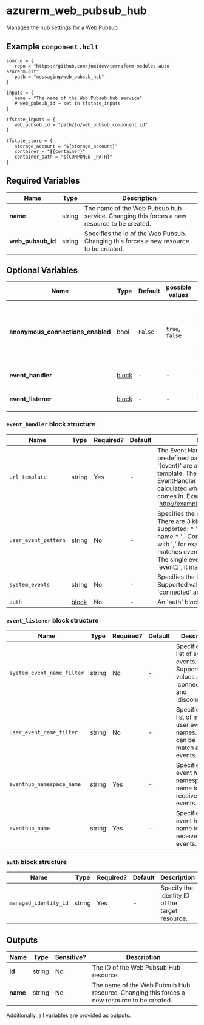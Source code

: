 # azurerm_web_pubsub_hub

Manages the hub settings for a Web Pubsub.

## Example `component.hclt`

```hcl
source = {
   repo = "https://github.com/jumidev/terraform-modules-auto-azurerm.git"   
   path = "messaging/web_pubsub_hub"   
}

inputs = {
   name = "The name of the Web Pubsub hub service"   
   # web_pubsub_id → set in tfstate_inputs
}

tfstate_inputs = {
   web_pubsub_id = "path/to/web_pubsub_component:id"   
}

tfstate_store = {
   storage_account = "${storage_account}"   
   container = "${container}"   
   container_path = "${COMPONENT_PATH}"   
}

```

## Required Variables

| Name | Type |  Description |
| ---- | --------- |  ----------- |
| **name** | string |  The name of the Web Pubsub hub service. Changing this forces a new resource to be created. | 
| **web_pubsub_id** | string |  Specifies the id of the Web Pubsub. Changing this forces a new resource to be created. | 

## Optional Variables

| Name | Type |  Default  |  possible values |  Description |
| ---- | --------- |  ----------- | ----------- | ----------- |
| **anonymous_connections_enabled** | bool |  `False`  |  `true`, `false`  |  Is anonymous connections are allowed for this hub? Defaults to `false`. Possible values are `true`, `false`. | 
| **event_handler** | [block](#event_handler-block-structure) |  -  |  -  |  An `event_handler` block. | 
| **event_listener** | [block](#event_listener-block-structure) |  -  |  -  |  An `event_listener` block. | 

### `event_handler` block structure

| Name | Type | Required? | Default | Description |
| ---- | ---- | --------- | ------- | ----------- |
| `url_template` | string | Yes | - | The Event Handler URL Template. Two predefined parameters '{hub}' and '{event}' are available to use in the template. The value of the EventHandler URL is dynamically calculated when the client request comes in. Example: 'http://example.com/api/{hub}/{event}'. |
| `user_event_pattern` | string | No | - | Specifies the matching event names. There are 3 kind of patterns supported: * '*' matches any event name * ',' Combine multiple events with ',' for example 'event1,event2', it matches event 'event1' and 'event2' * The single event name, for example 'event1', it matches 'event1'. |
| `system_events` | string | No | - | Specifies the list of system events. Supported values are 'connect', 'connected' and 'disconnected'. |
| `auth` | [block](#auth-block-structure) | No | - | An 'auth' block. |

### `event_listener` block structure

| Name | Type | Required? | Default | Description |
| ---- | ---- | --------- | ------- | ----------- |
| `system_event_name_filter` | string | No | - | Specifies the list of system events. Supported values are 'connected' and 'disconnected'. |
| `user_event_name_filter` | string | No | - | Specifies the list of matching user event names. '['*']' can be used to match all events. |
| `eventhub_namespace_name` | string | Yes | - | Specifies the event hub namespace name to receive the events. |
| `eventhub_name` | string | Yes | - | Specifies the event hub name to receive the events. |

### `auth` block structure

| Name | Type | Required? | Default | Description |
| ---- | ---- | --------- | ------- | ----------- |
| `managed_identity_id` | string | Yes | - | Specify the identity ID of the target resource. |



## Outputs

| Name | Type | Sensitive? | Description |
| ---- | ---- | --------- | --------- |
| **id** | string | No  | The ID of the Web Pubsub Hub resource. | 
| **name** | string | No  | The name of the Web Pubsub Hub resource. Changing this forces a new resource to be created. | 

Additionally, all variables are provided as outputs.
